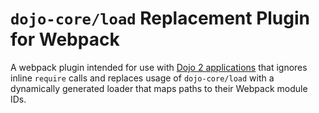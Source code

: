 # `dojo-core/load` Replacement Plugin for Webpack

A webpack plugin intended for use with [Dojo 2 applications](https://github.com/dojo/meta) that ignores inline `require` calls and replaces usage of `dojo-core/load` with a dynamically generated loader that maps paths to their Webpack module IDs.
